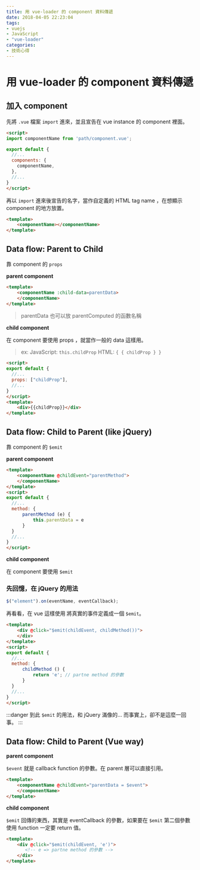 ```yaml
---
title: 用 vue-loader 的 component 資料傳遞
date: 2018-04-05 22:23:04
tags: 
- vuejs
- JavaScript
- "vue-loader"
categories: 
- 技術心得
---
```


# 用 vue-loader 的 component 資料傳遞

## 加入 component

先將 `.vue` 檔案 `import` 進來，並且宣告在 vue instance 的 component 裡面。

```html
<script>
import componentName from 'path/component.vue';

export default {
  //...
  components: {
    componentName,
  },
  //...
}
</script>
```

再以 `import` 進來後宣告的名字，當作自定義的 HTML tag name ，在想顯示 component 的地方放置。

```html
<template>
    <componentName></componentName>
</template>
```

## Data flow: Parent to Child

靠 component 的 `props`

**parent component**

```html
<template>
    <componentName :child-data=parentData>
    </componentName>
</template>
```

> parentData 也可以放 parentComputed 的函數名稱

**child component**

在 component 要使用 props ，就當作一般的 data 這樣用。

> ex:
> JavaScript: `this.childProp`
> HTML: `{ { childProp } }`

```html
<script>
export default {
  //...
  props: ["childProp"],
  //...
}
</script>
<template>
    <div>{{childProp}}</div>
</template>
```

## Data flow: Child to Parent (like jQuery)

靠 component 的 `$emit`

**parent component**

```html
<template>
    <componentName @childEvent="parentMethod">
    </componentName>
</template>
<script>
export default {
  //...
  method: {
      parentMethod (e) {
          this.parentData = e
      }
  }
  //...
}
</script>
```

**child component**

在 component 要使用 `$emit`

### 先回憶，在 jQuery 的用法

```javascript
$("element").on(eventName, eventCallback);
```

再看看，在 vue 這樣使用
將真實的事件定義成一個 `$emit`。

```html
<template>
    <div @click="$emit(childEvent, childMethod())">
    </div>
</template>
<script>
export default {
  //...
  method: {
      childMethod () {
          return 'e'; // partne method 的參數
      }
  }
  //...
}
</script>
```

:::danger
到此 `$emit` 的用法，和 jQuery 滿像的...
而事實上，卻不是這麼一回事。
:::

## Data flow: Child to Parent (Vue way)

**parent component**

`$event` 就是 callback function 的參數。在 parent 層可以直接引用。

```html
<template>
    <componentName @childEvent="parentData = $event">
    </componentName>
</template>
```

**child component**

`$emit` 回傳的東西，其實是 eventCallback 的參數，如果要在 `$emit` 第二個參數使用 function 一定要 return 值。

```HTML
<template>
    <div @click="$emit(childEvent, 'e')">
       <!-- e => partne method 的參數 -->
    </div>
</template>
```
